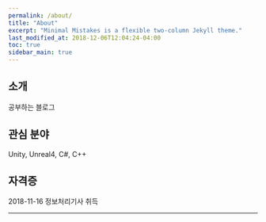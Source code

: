 ```yaml
---
permalink: /about/
title: "About"
excerpt: "Minimal Mistakes is a flexible two-column Jekyll theme."
last_modified_at: 2018-12-06T12:04:24-04:00
toc: true
sidebar_main: true
---
```


## 소개

공부하는 블로그


## 관심 분야

Unity, Unreal4, C#, C++



## 자격증

2018-11-16 정보처리기사 취득

---

